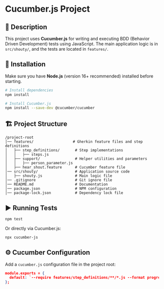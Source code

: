 # Cucumber.js Project

## 📌 Description
This project uses **Cucumber.js** for writing and executing BDD (Behavior Driven Development) tests using JavaScript. The main application logic is in `src/shouty/`, and the tests are located in `features/`.

## 🚀 Installation
Make sure you have **Node.js** (version 16+ recommended) installed before starting.

```sh
# Install dependencies
npm install

# Install Cucumber.js
npm install --save-dev @cucumber/cucumber
```

## 🏗️ Project Structure
```
/project-root
│── features/                  # Gherkin feature files and step definitions
│   ├── step_definitions/       # Step implementations
│   │   ├── steps.js            
│   ├── support/                # Helper utilities and parameters
│   │   ├── person_parameter.js 
│   ├── hear_shout.feature      # Cucumber feature file
│── src/shouty/                 # Application source code
│   ├── shouty.js               # Main logic file
│── .gitignore                  # Git ignore file
│── README.md                   # Documentation
│── package.json                # NPM configuration
│── package-lock.json           # Dependency lock file
```
## ▶ Running Tests
```sh
npm test
```
Or directly via Cucumber.js:
```sh
npx cucumber-js
```

## ⚙ Cucumber Configuration
Add a `cucumber.js` configuration file in the project root:
```json
module.exports = {
  default: `--require features/step_definitions/**/*.js --format progress`
};
```